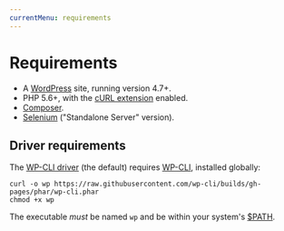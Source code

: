 ```yaml
---
currentMenu: requirements
---
```


# Requirements

* A [WordPress](https://wordpress.org/) site, running version 4.7+.
* PHP 5.6+, with the [cURL extension](https://curl.haxx.se/libcurl/php/install.html) enabled.
* [Composer](https://getcomposer.org/).
* [Selenium](http://docs.seleniumhq.org/download/) ("Standalone Server" version).


## Driver requirements

The [WP-CLI driver](drivers.html) (the default) requires [WP-CLI](http://wp-cli.org/), installed globally:
  ```Shell
  curl -o wp https://raw.githubusercontent.com/wp-cli/builds/gh-pages/phar/wp-cli.phar
  chmod +x wp
  ```

  The executable *must* be named `wp` and be within your system's [$PATH](https://en.wikipedia.org/wiki/PATH_(variable)).
